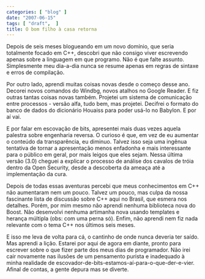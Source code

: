 ```yaml
---
categories: [ "blog" ]
date: "2007-06-15"
tags: [ "draft",  ]
title: O bom filho à casa retorna
---
```

Depois de seis meses blogueando em um novo domínio, que seria totalmente focado em C++, descobri que não consigo viver escrevendo apenas sobre a linguagem em que programo. Não é que falte assunto. Simplesmente meu dia-a-dia nunca se resume apenas em regras de sintaxe e erros de compilação.

Por outro lado, aprendi muitas coisas novas desde o começo desse ano. Decorei novos comandos do Windbg, novos atalhos no Google Reader. E fiz outras tantas coisas novas também. Projetei um sistema de comunicação entre processos - versão alfa, tudo bem, mas projetei. Decifrei o formato do banco de dados do dicionário Houaiss para poder usá-lo no Babylon. E por aí vai.

E por falar em escovação de bits, apresentei mais duas vezes aquela palestra sobre engenharia reversa. O curioso é que, em vez de eu aumentar o conteúdo da transparência, eu diminuo. Talvez isso seja uma ingênua tentativa de tornar a apresentação menos enfadonha e mais interessante para o público em geral, por mais leigos que eles sejam. Nessa última versão (3.0) cheguei a explicar o processo de análise dos cavalos de tróia dentro da Open Security, desde a descoberta da ameaça até a implementação da cura.

Depois de todas essas aventuras percebi que meus conhecimentos em C++ não aumentaram nem um pouco. Talvez um pouco, mas culpa da nossa fascinante lista de discussão sobre C++ aqui no Brasil, que esmera nos detalhes. Porém, por mim mesmo não aprendi nenhuma biblioteca nova do Boost. Não desenvolvi nenhuma artimanha nova usando templates e herança múltipla (obs: com uma perna só). Enfim, não aprendi nem fiz nada relevante com o tema C++ nos últimos seis meses.

E isso me leva de volta para cá, o cantinho de onde nunca deveria ter saído. Mas aprendi a lição. Estarei por aqui de agora em diante, pronto para escrever sobre o que fizer parte dos meus dias de programador. Não irei cair novamente nas ilusões de um pensamento purista e inadequado à minha realidade de escovador-de-bits-estamos-aí-para-o-que-der-e-vier. Afinal de contas, a gente depura mas se diverte.
